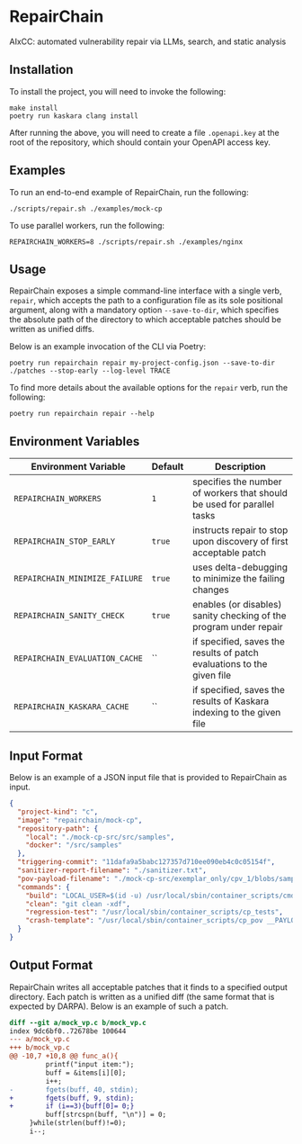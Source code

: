 # RepairChain

AIxCC: automated vulnerability repair via LLMs, search, and static analysis

## Installation

To install the project, you will need to invoke the following:

```shell
make install
poetry run kaskara clang install
```

After running the above, you will need to create a file `.openapi.key` at the root of the repository, which should contain your OpenAPI access key.

## Examples

To run an end-to-end example of RepairChain, run the following:

```shell
./scripts/repair.sh ./examples/mock-cp
```

To use parallel workers, run the following:

```shell
REPAIRCHAIN_WORKERS=8 ./scripts/repair.sh ./examples/nginx
```

## Usage

RepairChain exposes a simple command-line interface with a single verb, `repair`, which accepts the path to a configuration file as its sole positional argument, along with a mandatory option `--save-to-dir`, which specifies the absolute path of the directory to which acceptable patches should be written as unified diffs.

Below is an example invocation of the CLI via Poetry:

```shell
poetry run repairchain repair my-project-config.json --save-to-dir ./patches --stop-early --log-level TRACE
```

To find more details about the available options for the `repair` verb, run the following:

```shell
poetry run repairchain repair --help
```

## Environment Variables

| **Environment Variable** | **Default** | **Description** |
| ------------------------ | ----------- | --------------- |
| `REPAIRCHAIN_WORKERS` | `1` | specifies the number of workers that should be used for parallel tasks |
| `REPAIRCHAIN_STOP_EARLY` | `true` | instructs repair to stop upon discovery of first acceptable patch |
| `REPAIRCHAIN_MINIMIZE_FAILURE` | `true` | uses delta-debugging to minimize the failing changes |
| `REPAIRCHAIN_SANITY_CHECK` | `true` | enables (or disables) sanity checking of the program under repair |
| `REPAIRCHAIN_EVALUATION_CACHE` | `` | if specified, saves the results of patch evaluations to the given file |
| `REPAIRCHAIN_KASKARA_CACHE` | `` | if specified, saves the results of Kaskara indexing to the given file |


## Input Format

Below is an example of a JSON input file that is provided to RepairChain as input.

```json
{
  "project-kind": "c",
  "image": "repairchain/mock-cp",
  "repository-path": {
    "local": "./mock-cp-src/src/samples",
    "docker": "/src/samples"
  },
  "triggering-commit": "11dafa9a5babc127357d710ee090eb4c0c05154f",
  "sanitizer-report-filename": "./sanitizer.txt",
  "pov-payload-filename": "./mock-cp-src/exemplar_only/cpv_1/blobs/sample_solve.bin",
  "commands": {
    "build": "LOCAL_USER=$(id -u) /usr/local/sbin/container_scripts/cmd_harness.sh build",
    "clean": "git clean -xdf",
    "regression-test": "/usr/local/sbin/container_scripts/cp_tests",
    "crash-template": "/usr/local/sbin/container_scripts/cp_pov __PAYLOAD_FILE__ filein_harness"
  }
}
```

## Output Format

RepairChain writes all acceptable patches that it finds to a specified output directory.
Each patch is written as a unified diff (the same format that is expected by DARPA).
Below is an example of such a patch.

```diff
diff --git a/mock_vp.c b/mock_vp.c
index 9dc6bf0..72678be 100644
--- a/mock_vp.c
+++ b/mock_vp.c
@@ -10,7 +10,8 @@ func_a(){
         printf("input item:");
         buff = &items[i][0];
         i++;
-        fgets(buff, 40, stdin);
+        fgets(buff, 9, stdin);
+        if (i==3){buff[0]= 0;}
         buff[strcspn(buff, "\n")] = 0;
     }while(strlen(buff)!=0);
     i--;
```
